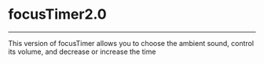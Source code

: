 # focusTimer2.0
----------------
This version of focusTimer allows you to choose the ambient sound, control its volume, and decrease or increase the time
